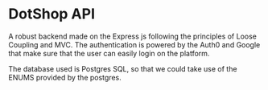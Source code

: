 
# DotShop API

A robust backend made on the Express js following the principles of Loose Coupling and MVC. The authentication is powered by the Auth0 and Google that make sure that the user can easily login on the platform.

The database used is Postgres SQL, so that we could take use of the ENUMS provided by  the postgres.


